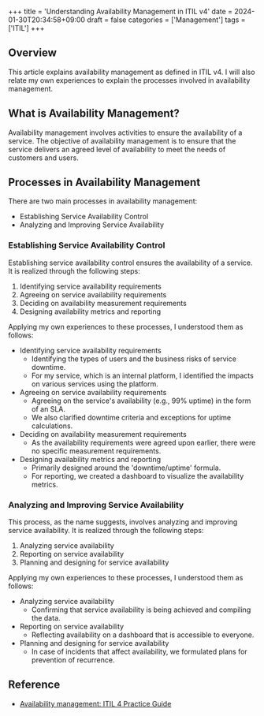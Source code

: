 +++
title = 'Understanding Availability Management in ITIL v4'
date = 2024-01-30T20:34:58+09:00
draft = false
categories = ['Management']
tags = ['ITIL']
+++

## Overview
This article explains availability management as defined in ITIL v4. I will also relate my own experiences to explain the processes involved in availability management.

## What is Availability Management?
Availability management involves activities to ensure the availability of a service. The objective of availability management is to ensure that the service delivers an agreed level of availability to meet the needs of customers and users.

## Processes in Availability Management

There are two main processes in availability management:

* Establishing Service Availability Control
* Analyzing and Improving Service Availability

### Establishing Service Availability Control
Establishing service availability control ensures the availability of a service. It is realized through the following steps:

1. Identifying service availability requirements
2. Agreeing on service availability requirements
3. Deciding on availability measurement requirements
4. Designing availability metrics and reporting

Applying my own experiences to these processes, I understood them as follows:

* Identifying service availability requirements
    * Identifying the types of users and the business risks of service downtime.
    * For my service, which is an internal platform, I identified the impacts on various services using the platform.
* Agreeing on service availability requirements
    * Agreeing on the service's availability (e.g., 99% uptime) in the form of an SLA.
    * We also clarified downtime criteria and exceptions for uptime calculations.
* Deciding on availability measurement requirements
    * As the availability requirements were agreed upon earlier, there were no specific measurement requirements.
* Designing availability metrics and reporting
    * Primarily designed around the 'downtime/uptime' formula.
    * For reporting, we created a dashboard to visualize the availability metrics.

### Analyzing and Improving Service Availability
This process, as the name suggests, involves analyzing and improving service availability. It is realized through the following steps:

1. Analyzing service availability
2. Reporting on service availability
3. Planning and designing for service availability

Applying my own experiences to these processes, I understood them as follows:

* Analyzing service availability
    * Confirming that service availability is being achieved and compiling the data.
* Reporting on service availability
    * Reflecting availability on a dashboard that is accessible to everyone.
* Planning and designing for service availability
    * In case of incidents that affect availability, we formulated plans for prevention of recurrence.

## Reference
* [Availability management: ITIL 4 Practice Guide](https://www.axelos.com/resource-hub/practice/availability-management-itil-4-practice-guide)